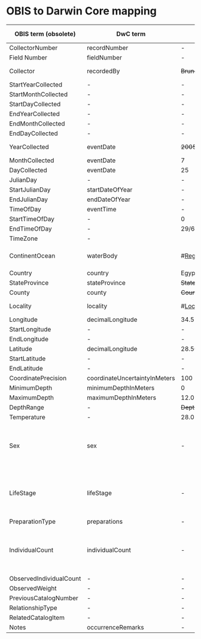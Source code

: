 # OBIS to Darwin Core mapping

OBIS term (obsolete) | DwC term | example value | status | remarks | example value DwC
--- | --- | --- | --- | --- | ---
CollectorNumber | recordNumber | - | n/a
Field Number | fieldNumber | - | n/a
Collector | recordedBy | ~~Bruno Lestrade - Diveboard~~ | keep | | Bruno Lestrade
StartYearCollected | - | - | unnecessary
StartMonthCollected | - | - | unnecessary
StartDayCollected | - | - | unnecessary
EndYearCollected | - | - | unnecessary
EndMonthCollected | - | - | unnecessary
EndDayCollected | - | - | unnecessary
YearCollected | eventDate | ~~2005~~  | keep | | 2005-07-25
MonthCollected | eventDate | 7 | move
DayCollected | eventDate | 25 | move
JulianDay | - | - | unnecessary
StartJulianDay | startDateOfYear | - | unnecessary 
EndJulianDay | endDateOfYear | - | unnecessary
TimeOfDay | eventTime | - | unnecessary
StartTimeOfDay | - | 0 | unnecessary
EndTimeOfDay | - | 29/60 | unnecessary
TimeZone | - | | unnecessary
ContinentOcean | waterBody | #<Region:0x00000006498760> | keep |should be human readable |Pacific Ocean
Country | country | Egypt | keep
StateProvince | stateProvince | ~~StateProvince~~ | unnecessary
County | county | ~~County~~ | unnecessary
Locality | locality | #<Location:0x000000068d9c98> | keep | name divespot | Elphinstone reef
Longitude | decimalLongitude | 34.513 | keep
StartLongitude | - | - | unnecessary
EndLongitude | - | - | unnecessary
Latitude | decimalLongitude | 28.501 | keep
StartLatitude | - | - | unnecessary
EndLatitude | - | - | unnecessary
CoordinatePrecision | coordinateUncertaintyInMeters | 100 | keep
MinimumDepth | minimumDepthInMeters | 0 | keep
MaximumDepth | maximumDepthInMeters | 12.0 | keep
DepthRange | - | ~~DepthRange~~ | unnecessary
Temperature | - | 28.0 | 
Sex | sex | - | n/a | discussion/you want divers to record the sex of a fish? (if campaigns are organised)
LifeStage | lifeStage | - | keep | discussion/you want divers to record the lifestage (if campaigns are organised)
PreparationType | preparations | - | n/a
IndividualCount | individualCount | - | unnecessary | discussion/you want divers to count the number of fish? (only if campaigns)
ObservedIndividualCount | - | - | unnecessary
ObservedWeight | - | - | n/a 
PreviousCatalogNumber | - | - | n/a
RelationshipType | - | - | n/a
RelatedCatalogItem | - | - | n/a
Notes | occurrenceRemarks | - | keep
